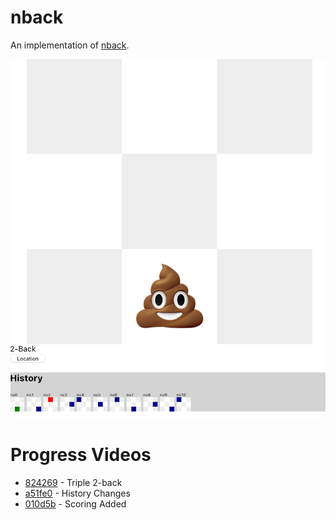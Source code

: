 nback
=====

An implementation of [nback](https://en.wikipedia.org/wiki/N-back).

![](docs/assets/2021-05-26-22-00-09.png)

Progress Videos
===============

* [824269](https://youtu.be/vV5NODEMPK4) - Triple 2-back
* [a51fe0](https://youtu.be/KqWeF0DBqkw) - History Changes
* [010d5b](https://youtu.be/f2qkl73pI9E) - Scoring Added
